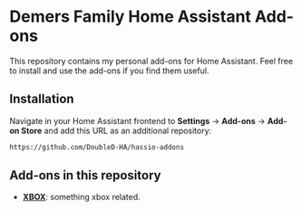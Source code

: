 # Demers Family Home Assistant Add-ons

This repository contains my personal add-ons for Home Assistant. Feel free to install and use the add-ons if you find them useful.

## Installation

Navigate in your Home Assistant frontend to **Settings** -> **Add-ons** -> **Add-on Store** and add this URL as an additional repository:
```txt
https://github.com/DoubleD-HA/hassio-addons
```

## Add-ons in this repository
 - **[XBOX](/xbox/README.md)**: something xbox related.
